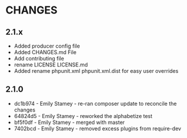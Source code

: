 # CHANGES

## 2.1.x

* Added producer config file
* Added CHANGES.md File
* Add contributing file
* rename LICENSE LICENSE.md
* Added rename phpunit.xml phpunit.xml.dist for easy user overrides

## 2.1.0

* dc1b974 - Emily Stamey - re-ran composer update to reconcile the changes
* 64824d5 - Emily Stamey - reworked the alphabetize test
* bf5f0df - Emily Stamey - merged with master
* 7402bcd - Emily Stamey - removed excess plugins from require-dev
